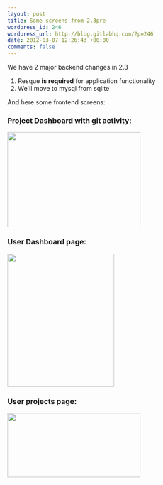 ```yaml
--- 
layout: post
title: Some screens from 2.3pre
wordpress_id: 246
wordpress_url: http://blog.gitlabhq.com/?p=246
date: 2012-03-07 12:26:43 +00:00
comments: false
---
```

We have 2 major backend changes in 2.3
1. Resque <strong/>is required</strong> for application functionality
2. We'll move to mysql from sqlite

And here some frontend screens:
<h3>Project Dashboard with git activity:</h3>
<a href="http://blog.gitlabhq.com/wp-content/uploads/2012/03/GitLab_Rubinius_dashboard_2_3.png"><img class="alignleft size-medium wp-image-247" title="GitLab_Rubinius_dashboard_2_3" src="http://blog.gitlabhq.com/wp-content/uploads/2012/03/GitLab_Rubinius_dashboard_2_3-300x214.png" alt="" width="300" height="214" /></a>
<h3>User Dashboard page:</h3>
<a href="http://blog.gitlabhq.com/wp-content/uploads/2012/03/dashboard.png"><img class="alignleft size-medium wp-image-249" title="dashboard" src="http://blog.gitlabhq.com/wp-content/uploads/2012/03/dashboard-241x300.png" alt="" width="241" height="300" /></a>
<h3>User projects page:</h3>
<a href="http://blog.gitlabhq.com/wp-content/uploads/2012/03/projects_page_2_3_fin.png"><img class="alignleft size-medium wp-image-248" title="projects_page_2_3_fin" src="http://blog.gitlabhq.com/wp-content/uploads/2012/03/projects_page_2_3_fin-300x145.png" alt="" width="300" height="145" /></a>
